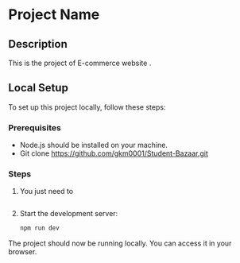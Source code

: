 # Project Name

## Description
This is the project of E-commerce website .

## Local Setup
To set up this project locally, follow these steps:

### Prerequisites
- Node.js should be installed on your machine.
- Git clone https://github.com/gkm0001/Student-Bazaar.git
### Steps
1. You just need to 
       
    ```npm install

2. Start the development server:
    ```bash
    npm run dev
    ```
 

The project should now be running locally. You can access it in your browser.
